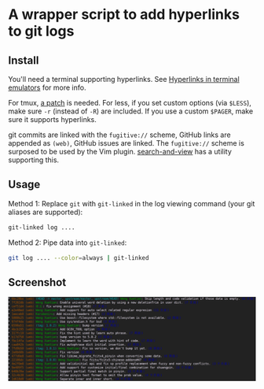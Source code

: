 A wrapper script to add hyperlinks to git logs
====

Install
----

You'll need a terminal supporting hyperlinks. See [Hyperlinks in terminal emulators](https://gist.github.com/egmontkob/eb114294efbcd5adb1944c9f3cb5feda) for more info.

For tmux, [a patch](https://github.com/tmux/tmux/issues/911) is needed. For less, if you set custom options (via `$LESS`), make sure `-r` (instead of `-R`) are included. If you use a custom `$PAGER`, make sure it supports hyperlinks.

git commits are linked with the `fugitive://` scheme, GitHub links are appended as `(web)`, GitHub issues are linked.
The `fugitive://` scheme is surposed to be used by the Vim plugin.
[search-and-view](https://github.com/lilydjwg/search-and-view) has a utility supporting this.

Usage
----

Method 1: Replace `git` with `git-linked` in the log viewing command (your git aliases are supported):

```sh
git-linked log ....
```

Method 2: Pipe data into `git-linked`:

```sh
git log .... --color=always | git-linked
```

Screenshot
----

![Screenshot](https://raw.githubusercontent.com/lilydjwg/git-linked/master/screenshot.png)
